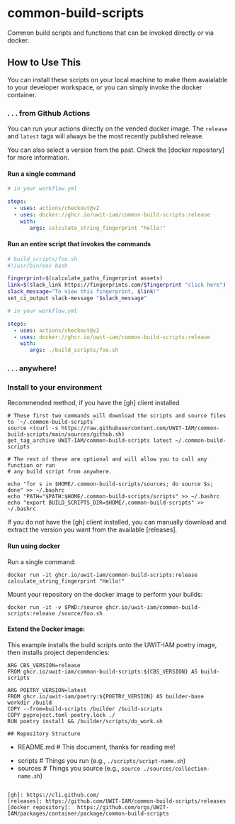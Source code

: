 # common-build-scripts

Common build scripts and functions that can be invoked directly or via docker.

## How to Use This

You can install these scripts on your local machine to make them avaialable to your developer workspace, 
or you can simply invoke the docker container.

### . . . from Github Actions

You can run your actions directly on the vended docker image.
The `release` and `latest` tags will always be the most recently
published release. 

You can also select a version from the past. Check the 
[docker repository] for more information.


#### Run a single command

```yml
# in your workflow.yml

steps:
  - uses: actions/checkout@v2
  - uses: docker://ghcr.io/uwit-iam/common-build-scripts:release
    with:
       args: calculate_string_fingerprint "hello!"
```

#### Run an entire script that invokes the commands

```bash
# build_scripts/foo.sh
#!/usr/bin/env bash

fingerprint=$(calculate_paths_fingerprint assets)
link=$(slack_link https://fingerprints.com/$fingerprint "click here")
slack_message="To view this fingerprint, $link!"
set_ci_output slack-message "$slack_message"
```

```yml
# in your workflow.yml

steps:
  - uses: actions/checkout@v2
  - uses: docker://ghcr.io/uwit-iam/common-build-scripts:release
    with:
       args: ./build_scripts/foo.sh
```

### . . . anywhere!

### Install to your environment


Recommended method, if you have the [gh] client installed

```
# These first two commands will download the scripts and source files to `~/.common-build-scripts`
source <(curl -s https://raw.githubusercontent.com/UWIT-IAM/common-build-scripts/main/sources/github.sh)
get_tag_archive UWIT-IAM/common-build-scripts latest ~/.common-build-scripts

# The rest of these are optional and will allow you to call any function or run
# any build script from anywhere.

echo "for s in $HOME/.common-build-scripts/sources; do source $s; done" >> ~/.bashrc
echo "PATH="$PATH:$HOME/.common-build-scripts/scripts" >> ~/.bashrc
echo "export BUILD_SCRIPTS_DIR=$HOME/.common-build-scripts" >> ~/.bashrc
```

If you do not have the [gh] client installed, you can manually download and extract the version you want from 
the available [releases].

#### Run using docker

Run a single command:

```
docker run -it ghcr.io/uwit-iam/common-build-scripts:release calculate_string_fingerprint "Hello!"
```

Mount your repository on the docker image to perform your builds:

```
docker run -it -v $PWD:/source ghcr.io/uwit-iam/common-build-scripts:release /source/foo.sh
```

#### Extend the Docker image:

This example installs the build scripts onto the UWIT-IAM poetry image, then installs project dependencies:

```
ARG CBS_VERSION=release
FROM ghcr.io/uwit-iam/common-build-scripts:${CBS_VERSION} AS build-scripts

ARG POETRY_VERSION=latest
FROM ghcr.io/uwit-iam/poetry:${POETRY_VERSION} AS builder-base
workdir /build
COPY --from=build-scripts /builder /build-scripts
COPY pyproject.toml poetry.lock ./
RUN poetry install && /builder/scripts/do_work.sh

## Repository Structure

```
- README.md  # This document, thanks for reading me!
+ scripts    # Things you run (e.g., `./scripts/script-name.sh`)
+ sources    # Things you source (e.g., `source ./sources/collection-name.sh`)
```

[gh]: https://cli.github.com/
[releases]: https://github.com/UWIT-IAM/common-build-scripts/releases
[docker repository]:  https://github.com/orgs/UWIT-IAM/packages/container/package/common-build-scripts
